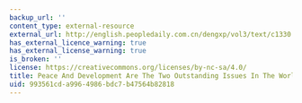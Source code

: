 ```yaml
---
backup_url: ''
content_type: external-resource
external_url: http://english.peopledaily.com.cn/dengxp/vol3/text/c1330.html
has_external_licence_warning: true
has_external_license_warning: true
is_broken: ''
license: https://creativecommons.org/licenses/by-nc-sa/4.0/
title: Peace And Development Are The Two Outstanding Issues In The World Today
uid: 993561cd-a996-4986-bdc7-b47564b82818
---
```

